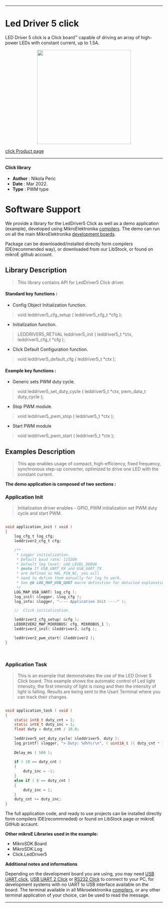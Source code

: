
---
# Led Driver 5 click

LED Driver 5 click is a Click board™ capable of driving an array of high-power LEDs with constant current, up to 1.5A. 

<p align="center">
  <img src="https://download.mikroe.com/images/click_for_ide/leddriver5_click.png" height=300px>
</p>

[click Product page](https://www.mikroe.com/led-driver-5-click)

---


#### Click library 

- **Author**        : Nikola Peric
- **Date**          : Mar 2022.
- **Type**          : PWM type


# Software Support

We provide a library for the LedDriver5 Click 
as well as a demo application (example), developed using MikroElektronika 
[compilers](https://shop.mikroe.com/compilers). 
The demo can run on all the main MikroElektronika [development boards](https://shop.mikroe.com/development-boards).

Package can be downloaded/installed directly form compilers IDE(recommended way), or downloaded from our LibStock, or found on mikroE github account. 

## Library Description

> This library contains API for LedDriver5 Click driver.

#### Standard key functions :

- Config Object Initialization function.
> void leddriver5_cfg_setup ( leddriver5_cfg_t *cfg ); 
 
- Initialization function.
> LEDDRIVER5_RETVAL leddriver5_init ( leddriver5_t *ctx, leddriver5_cfg_t *cfg );

- Click Default Configuration function.
> void leddriver5_default_cfg ( leddriver5_t *ctx );


#### Example key functions :

- Generic sets PWM duty cycle.
> void leddriver5_set_duty_cycle ( leddriver5_t *ctx, pwm_data_t duty_cycle );
 
- Stop PWM module.
> void leddriver5_pwm_stop ( leddriver5_t *ctx );

- Start PWM module
> void leddriver5_pwm_start ( leddriver5_t *ctx );

## Examples Description

> This app enables usage of compact, high-efficiency, fixed frequency,
> synchronous step-up converter, optimized to drive one LED with the constant current.

**The demo application is composed of two sections :**

### Application Init 

> Initialization driver enables - GPIO,
> PWM initialization set PWM duty cycle and start PWM. 

```c

void application_init ( void )
{
    log_cfg_t log_cfg;
    leddriver2_cfg_t cfg;

    /** 
     * Logger initialization.
     * Default baud rate: 115200
     * Default log level: LOG_LEVEL_DEBUG
     * @note If USB_UART_RX and USB_UART_TX 
     * are defined as HAL_PIN_NC, you will 
     * need to define them manually for log to work. 
     * See @b LOG_MAP_USB_UART macro definition for detailed explanation.
     */
    LOG_MAP_USB_UART( log_cfg );
    log_init( &logger, &log_cfg );
    log_info( &logger, "---- Application Init ----" );

    //  Click initialization.

    leddriver2_cfg_setup( &cfg );
    LEDDRIVER2_MAP_MIKROBUS( cfg, MIKROBUS_1 );
    leddriver2_init( &leddriver2, &cfg );

    leddriver2_pwm_start( &leddriver2 );
}

  
```

### Application Task

>  This is an example that demonstrates the use of the LED Driver 5 Click board.
>  This example shows the automatic control of Led light intensity,
>  the first intensity of light is rising and then the intensity of light is falling.
>  Results are being sent to the Usart Terminal where you can track their changes.

```c

void application_task ( void )
{
    static int8_t duty_cnt = 1;
    static int8_t duty_inc = 1;
    float duty = duty_cnt / 10.0;
    
    leddriver5_set_duty_cycle( &leddriver5, duty );
    log_printf( &logger, "> Duty: %d%%\r\n", ( uint16_t )( duty_cnt * 10 ) );
    
    Delay_ms ( 500 );
    
    if ( 10 == duty_cnt ) 
    {
        duty_inc = -1;
    }
    else if ( 0 == duty_cnt ) 
    {
        duty_inc = 1;
    }
    duty_cnt += duty_inc;
}

```


The full application code, and ready to use projects can be  installed directly form compilers IDE(recommneded) or found on LibStock page or mikroE GitHub accaunt.

**Other mikroE Libraries used in the example:** 

- MikroSDK.Board
- MikroSDK.Log
- Click.LedDriver5

**Additional notes and informations**

Depending on the development board you are using, you may need 
[USB UART click](https://shop.mikroe.com/usb-uart-click), 
[USB UART 2 Click](https://shop.mikroe.com/usb-uart-2-click) or 
[RS232 Click](https://shop.mikroe.com/rs232-click) to connect to your PC, for 
development systems with no UART to USB interface available on the board. The 
terminal available in all Mikroelektronika 
[compilers](https://shop.mikroe.com/compilers), or any other terminal application 
of your choice, can be used to read the message.



---
